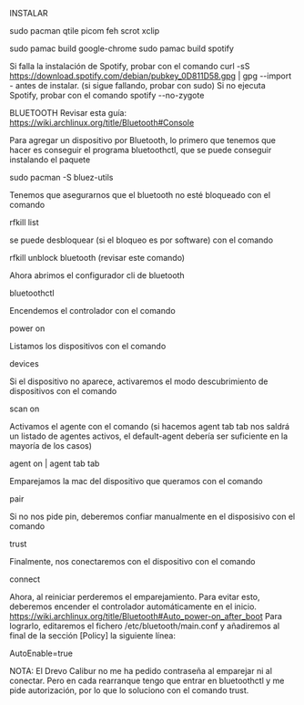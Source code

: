 INSTALAR

sudo pacman qtile picom feh scrot xclip

sudo pamac build google-chrome
sudo pamac build spotify

Si falla la instalación de Spotify, probar con el comando
curl -sS https://download.spotify.com/debian/pubkey_0D811D58.gpg | gpg --import -
antes de instalar. (si sigue fallando, probar con sudo)
Si no ejecuta Spotify, probar con el comando
spotify --no-zygote



BLUETOOTH
Revisar esta guía:
https://wiki.archlinux.org/title/Bluetooth#Console

Para agregar un dispositivo por Bluetooth, lo primero que tenemos que hacer es conseguir
el programa bluetoothctl, que se puede conseguir instalando el paquete

sudo pacman -S bluez-utils

Tenemos que asegurarnos que el bluetooth no esté bloqueado con el comando

rfkill list

se puede desbloquear (si el bloqueo es por software) con el comando

rfkill unblock bluetooth  (revisar este comando)

Ahora abrimos el configurador cli de bluetooth

bluetoothctl

Encendemos el controlador con el comando

power on

Listamos los dispositivos con el comando 

devices

Si el dispositivo no aparece, activaremos el modo descubrimiento de dispositivos con el comando

scan on

Activamos el agente con el comando (si hacemos agent tab tab nos saldrá un listado de agentes
activos, el default-agent debería ser suficiente en la mayoría de los casos)

agent on  |  agent tab tab

Emparejamos la mac del dispositivo que queramos con el comando

pair <mac address>

Si no nos pide pin, deberemos confiar manualmente en el disposisivo con el comando

trust <mac address>

Finalmente, nos conectaremos con el dispositivo con el comando

connect <mac address>

Ahora, al reiniciar perderemos el emparejamiento. Para evitar esto, deberemos encender
el controlador automáticamente en el inicio.
https://wiki.archlinux.org/title/Bluetooth#Auto_power-on_after_boot
Para lograrlo, editaremos el fichero /etc/bluetooth/main.conf y añadiremos al final
de la sección [Policy] la siguiente línea:

AutoEnable=true

NOTA: El Drevo Calibur no me ha pedido contraseña al emparejar ni al conectar. Pero en cada rearranque
tengo que entrar en bluetoothctl y me pide autorización, por lo que lo soluciono con el comando trust.


